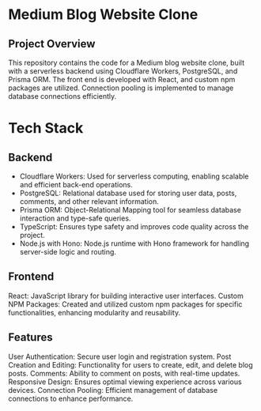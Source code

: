 # Medium Blog Website Clone
## Project Overview
This repository contains the code for a Medium blog website clone, built with a serverless backend using Cloudflare Workers, PostgreSQL, and Prisma ORM. The front end is developed with React, and custom npm packages are utilized. Connection pooling is implemented to manage database connections efficiently.

# Tech Stack
## Backend
- Cloudflare Workers: Used for serverless computing, enabling scalable and efficient back-end operations.
- PostgreSQL: Relational database used for storing user data, posts, comments, and other relevant information.
- Prisma ORM: Object-Relational Mapping tool for seamless database interaction and type-safe queries.
- TypeScript: Ensures type safety and improves code quality across the project.
- Node.js with Hono: Node.js runtime with Hono framework for handling server-side logic and routing.
## Frontend
React: JavaScript library for building interactive user interfaces.
Custom NPM Packages: Created and utilized custom npm packages for specific functionalities, enhancing modularity and reusability.
## Features
User Authentication: Secure user login and registration system.
Post Creation and Editing: Functionality for users to create, edit, and delete blog posts.
Comments: Ability to comment on posts, with real-time updates.
Responsive Design: Ensures optimal viewing experience across various devices.
Connection Pooling: Efficient management of database connections to enhance performance.
